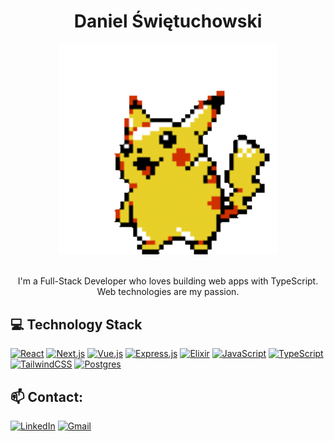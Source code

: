 <h1 align="center">Daniel Świętuchowski</h1>

<div align="center">
<img width="350" src="https://github.com/manualy/manualy/blob/54f939b6dbbc09008a14c81562b7159a72804c39/assets/pikachu.gif" alt="Pikachu" />
</div>
<br />

<p align="center">I'm a Full-Stack Developer who loves building web apps with TypeScript. <span><br />
 Web technologies are my passion. </span>
</p>

## **💻 Technology Stack**

[![React](https://img.shields.io/badge/React-%2320232a.svg?logo=react&logoColor=%2361DAFB)](#)
[![Next.js](https://img.shields.io/badge/Next.js-black?logo=next.js&logoColor=white)](#)
[![Vue.js](https://img.shields.io/badge/Vue.js-4FC08D?logo=vuedotjs&logoColor=fff)](#)
[![Express.js](https://img.shields.io/badge/Express.js-%23404d59.svg?logo=express&logoColor=%2361DAFB)](#)
[![Elixir](https://img.shields.io/badge/Elixir-%234B275F.svg?&logo=elixir&logoColor=white)](#)
[![JavaScript](https://img.shields.io/badge/JavaScript-F7DF1E?logo=javascript&logoColor=000)](#)
[![TypeScript](https://img.shields.io/badge/TypeScript-3178C6?logo=typescript&logoColor=fff)](#)
[![TailwindCSS](https://img.shields.io/badge/Tailwind%20CSS-%2338B2AC.svg?logo=tailwind-css&logoColor=white)](#)
[![Postgres](https://img.shields.io/badge/Postgres-%23316192.svg?logo=postgresql&logoColor=white)](#)

## 📫 Contact:
[![LinkedIn](https://img.shields.io/badge/LinkedIn-0A66C2?logo=linkedin&logoColor=fff)](https://www.linkedin.com/in/daniel-świętuchowski-b9a29b212 "LinkedIn - Daniel Świętuchowski") [![Gmail](https://img.shields.io/badge/Gmail-D14836?logo=gmail&logoColor=white)](mailto:swietuchowski.daniel@gmail.com)
